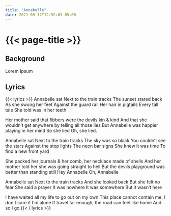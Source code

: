 ```yaml
---
title: "Annabelle"
date: 2021-09-12T12:52:03-05:00
---
```

# {{< page-title >}}

## Background
Lorem Ipsum

## Lyrics
{{< lyrics >}}
Annabelle sat
Next to the train tracks
The sunset stared back
As she swung her feet
Against the guard rail
Her hair in pigtails
Every tall tale
She told was in her teeth

Her mother said that fibbers were the devils kin & kind
And that she wouldn’t get anywhere by telling all those lies
But Annabelle was happier playing in her mind
So she lied
Oh, she lied.

Annabelle sat
Next to the train tracks
The sky was so black
You couldn’t see the stars
Against the stop lights
The neon bar signs
She knew it was time
To find a new front yard

She packed her journals & her comb, her necklace made of shells
And her mother told her she was going straight to hell
But the devils playground was better than standing still
Hey Annabelle
Oh, Annabelle

Annabelle sat
Next to the train tracks
And she looked back
But she felt no fear
She said a prayer
It was nowhere
It was somewhere
But it wasn’t here

I have waited all my life to go out on my own
This place cannot contain me, I don't care if I'm alone
If travel far enough, the road can feel like home
And so I go
{{< / lyrics >}}

